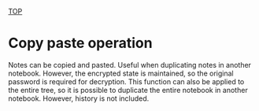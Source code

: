 [TOP](/README.md)

# Copy paste operation

Notes can be copied and pasted.
Useful when duplicating notes in another notebook.
However, the encrypted state is maintained, so the original password is required for decryption.
This function can also be applied to the entire tree, so it is possible to duplicate the entire notebook in another notebook. However, history is not included.
